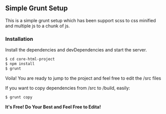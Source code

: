 ## Simple Grunt Setup

This is a simple grunt setup which has been support scss to css minified and multiple js to a chunk of js.


### Installation

Install the dependencies and devDependencies and start the server.

```sh
$ cd core-html-project
$ npm install
$ grunt
```

Voila! You are ready to jump to the project and feel free to edit the /src files


If you want to copy dependencies from /src to /build, easily:

```sh
$ grunt copy
```

**It's Free! Do Your Best and Feel Free to Edita!**